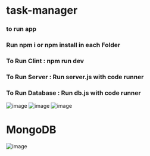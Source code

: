 # task-manager

### to run app
### Run npm i or npm install in each Folder
### To Run Clint : npm run dev
### To Run Server : Run server.js with code runner
### To Run Database : Run db.js with code runner

![image](https://github.com/KaranP666/Task-Manager-/assets/83541879/04d82d60-0e1c-487c-a9d7-1061b52b18cf)
![image](https://github.com/KaranP666/Task-Manager-/assets/83541879/586ce4bd-ede9-4b9d-98c8-971f9f30aa4f)
![image](https://github.com/KaranP666/Task-Manager-/assets/83541879/a83d62ed-5c5f-461f-9368-8d84ccdd8cc5)
# MongoDB
![image](https://github.com/KaranP666/Task-Manager-/assets/83541879/97cec813-ee29-4b43-a9e8-b397bc292cec)

